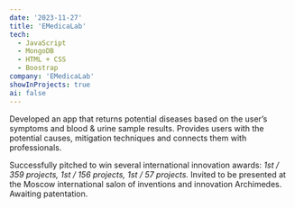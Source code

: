 ```yaml
---
date: '2023-11-27'
title: 'EMedicaLab'
tech:
  - JavaScript
  - MongoDB
  - HTML + CSS
  - Boostrap
company: 'EMedicaLab'
showInProjects: true
ai: false
---
```


Developed an app that returns potential diseases based on the user’s symptoms and blood & urine sample results. Provides users with the potential causes, mitigation techniques and connects them with professionals.

Successfully pitched to win several international innovation awards: <i>1st / 359 projects, 1st / 156 projects, 1st / 57 projects.</i>
Invited to be presented at the Moscow international salon of inventions and innovation Archimedes. Awaiting patentation.
